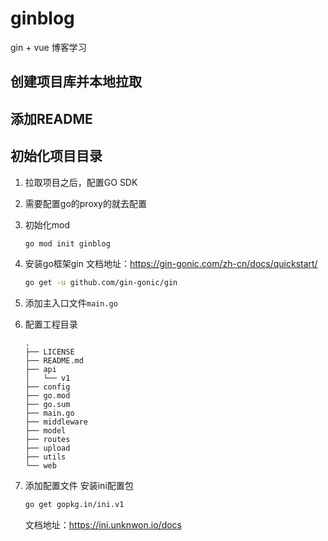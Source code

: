 # ginblog
gin + vue 博客学习

## 创建项目库并本地拉取

## 添加README

## 初始化项目目录

1. 拉取项目之后，配置GO SDK
2. 需要配置go的proxy的就去配置
3. 初始化mod
   ```bash
   go mod init ginblog
   ```
4. 安装go框架gin
   文档地址：https://gin-gonic.com/zh-cn/docs/quickstart/
    ```bash
   go get -u github.com/gin-gonic/gin 
   ```
5. 添加主入口文件`main.go`
6. 配置工程目录
    ```text
    .
    ├── LICENSE
    ├── README.md
    ├── api
    │   └── v1
    ├── config
    ├── go.mod
    ├── go.sum
    ├── main.go
    ├── middleware
    ├── model
    ├── routes
    ├── upload
    ├── utils
    └── web
    
    ```

7. 添加配置文件
   安装ini配置包
   ```bash
   go get gopkg.in/ini.v1
   ```
   文档地址：https://ini.unknwon.io/docs
